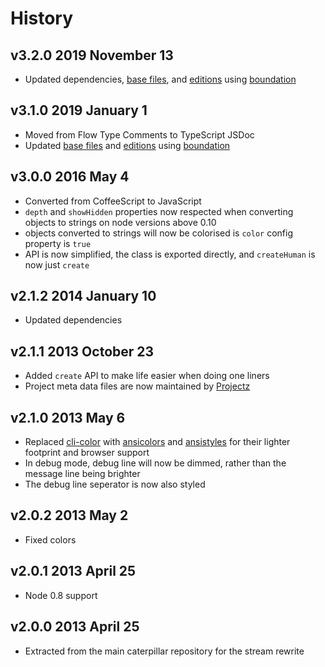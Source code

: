 # History

## v3.2.0 2019 November 13

-   Updated dependencies, [base files](https://github.com/bevry/base), and [editions](https://editions.bevry.me) using [boundation](https://github.com/bevry/boundation)

## v3.1.0 2019 January 1

-   Moved from Flow Type Comments to TypeScript JSDoc
-   Updated [base files](https://github.com/bevry/base) and [editions](https://editions.bevry.me) using [boundation](https://github.com/bevry/boundation)

## v3.0.0 2016 May 4

-   Converted from CoffeeScript to JavaScript
-   `depth` and `showHidden` properties now respected when converting objects to strings on node versions above 0.10
-   objects converted to strings will now be colorised is `color` config property is `true`
-   API is now simplified, the class is exported directly, and `createHuman` is now just `create`

## v2.1.2 2014 January 10

-   Updated dependencies

## v2.1.1 2013 October 23

-   Added `create` API to make life easier when doing one liners
-   Project meta data files are now maintained by [Projectz](https://github.com/bevry/projectz)

## v2.1.0 2013 May 6

-   Replaced [cli-color](https://github.com/medikoo/cli-color) with [ansicolors](https://github.com/thlorenz/ansicolors) and [ansistyles](https://github.com/thlorenz/ansistyles) for their lighter footprint and browser support
-   In debug mode, debug line will now be dimmed, rather than the message line being brighter
-   The debug line seperator is now also styled

## v2.0.2 2013 May 2

-   Fixed colors

## v2.0.1 2013 April 25

-   Node 0.8 support

## v2.0.0 2013 April 25

-   Extracted from the main caterpillar repository for the stream rewrite
